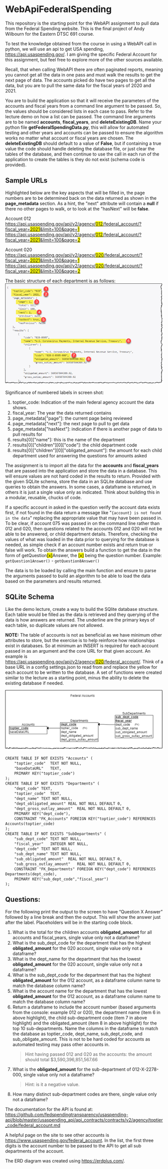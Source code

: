 # WebApiFederalSpending
This repository is the starting point for the WebAPI assignment to pull data from the Federal Spending website. This is the final project of Andy Wilbourn for the Eastern DTSC 691 course.

To test the knowledge obtained from the course in using a WebAPI call in python, we will use an api to get USA spending, https://api.usaspending.gov/. I am giving the specific Federal Account for this assignment, but feel free to explore more of the other sources available.

Recall, that when calling WebAPI there are often paginated reports, meaning you cannot get all the data in one pass and must walk the results to get the next page of data. The accounts picked do have two pages to get all the data, but you are to pull the same data for the fiscal years of 2020 and 2021.

You are to build the application so that it will receive the parameters of the accounts and fiscal years from a command line argument to be passed. So, the values should be considered lists in each case to pass. Refer to the lecture demo on how a list can be passed. The command line arguments are to be named **accounts**, **fiscal_years**, and **deleteExistingDB**. Name your python file **getFederalSpendingData.py**, this will allow for automated testing and other years and accounts can be passed to ensure the algorithm works no matter what account or fiscal years are chosen. The **deleteExistingDB** should default to a value of **False**, but if containing a true value the code should handle deleting the database file, or just clear the tables of the database, and then continue to use the call in each run of the application to create the tables is they do not exist (schema code is provided).

## Sample URLs
Highlighted below are the key aspects that will be filled in, the page numbers are to be determined back on the data returned as shown in the **page_metadata** section. As a hint, the "next" attribute will contain a **null** if there no other pages to walk, or to look at the "hasNext" will be **false**.

Account 012<br/>
[https://api.usaspending.gov/api/v2/agency/<span style="background:yellow">012</span>/federal_account/?fiscal_year=<span style="background:yellow">2021</span>&limit=100&page=<span style="background:yellow">1</span>](https://api.usaspending.gov/api/v2/agency/012/federal_account/?fiscal_year=2021&limit=100&page=1)
[https://api.usaspending.gov/api/v2/agency/<span style="background:yellow">012</span>/federal_account/?fiscal_year=<span style="background:yellow">2021</span>&limit=100&page=<span style="background:yellow">2</span>](https://api.usaspending.gov/api/v2/agency/012/federal_account/?fiscal_year=2021&limit=100&page=2)

Account 020 <br/>
[https://api.usaspending.gov/api/v2/agency/<span style="background:yellow">020</span>/federal_account/?fiscal_year=<span style="background:yellow">2021</span>&limit=100&page=<span style="background:yellow">1</span>](https://api.usaspending.gov/api/v2/agency/020/federal_account/?fiscal_year=2021&limit=100&page=1)
[https://api.usaspending.gov/api/v2/agency/<span style="background:yellow">020</span>/federal_account/?fiscal_year=<span style="background:yellow">2021</span>&limit=100&page=<span style="background:yellow">2</span>](https://api.usaspending.gov/api/v2/agency/012/federal_account/?fiscal_year=2021&limit=100&page=2)

The basic structure of each department is as follows:
![Example JSON](/images/SampleJson.png "Sample JSON")

Significance of numbered labels in screen shot:
1.	toptier_code: Indication of the main federal agency account the data shows.
2.	fiscal_year: The year the data returned contains
3.	page_metadata["page"]: the current page being reviewed
4.	page_metadata["next"]: the next page to pull to get data
5.	page_metadata["hasNext"]: indication if there is another page of data to pull results for
6.	results[0]["name"]: this is the name of the department
7.	results[0]["children"][0]["code"]: the child department code
8.	results[0]["children"][0]["obligated_amount"]: the amount for each child department used for answering the questions for amounts asked

The assignment is to import all the data for the **accounts** and **fiscal_years** that are passed into the application and store the data in a database. This will ensure values are not hard coded in the results to return. Provided with the given SQLite schema, store the data in an SQLite database and use queries to obtain the answers. In some cases, a dataframe is returned, in others it is just a single value only as indicated. Think about building this in a modular, reusable, chucks of code. 

If a specific account in asked in the question verify the account data exists first, if not found in the data return a message like "`{account} is not found in the data`" replacing the appropriate value that may have been passed in. To be clear, if account 075 was passed in on the command line rather than 012 and 020, then questions related to the accounts 012 and 020 will not be able to be answered, or child department details. Therefore, checking the values of what was loaded in the data prior to querying for the database is needed, as simple check if an account number exists and return true or false will work.
To obtain the answers build a function to get the data in the form of getQuestion<span style="background:yellow;color:black;">[x]</span>Answer, the <span style="background:yellow;color:black;">[x]</span> being the question number. Example: `getQuestion1Answer()` - `getQuestion8Answer()`

The data is to be loaded by calling the main function and ensure to parse the arguments passed to build an algorithm to be able to load the data based on the parameters and results returned.

## SQLite Schema
Like the demo lecture, create a way to build the SQlite database structure. Each table would be filled as the data is retrieved and they querying of the data is how answers are returned. The underline are the primary keys of each table, so duplicate values are not allowed.

**NOTE:** The table of accounts is not as beneficial as we have minimum other attributes to store, but the exercise is to help reinforce how relationships exist in databases. So at minimum an INSERT is required for each account passed in as an argument and the core URL for that given account. An example is [https://api.usaspending.gov/api/v2/agency/<span style="background:yellow">020</span>/federal_account/](https://api.usaspending.gov/api/v2/agency/020/federal_account/). Think of a base URL in a config settings.json to read from and replace the yellow for each account to be written to the database. A set of functions were created similar to the lecture as a starting point, minus the ability to delete the existing database if needed.

![ERD](/images/ERD.png "Federal Spending ERD")

```
CREATE TABLE IF NOT EXISTS "Accounts" (
	"toptier_code"	TEXT NOT NULL,
	"baseDataURL" 	TEXT,
	PRIMARY KEY("toptier_code")
);
CREATE TABLE IF NOT EXISTS "Departments" (
	"dept_code"	TEXT,
	"toptier_code"	TEXT,
	"dept_name"	TEXT NOT NULL,
	"dept_obligated_amount"	REAL NOT NULL DEFAULT 0,
	"dept_gross_outlay_amount"	REAL NOT NULL DEFAULT 0,
	PRIMARY KEY("dept_code"),
	CONSTRAINT "FK_Accounts" FOREIGN KEY("toptier_code") REFERENCES Accounts(toptier_code)
);
CREATE TABLE IF NOT EXISTS "SubDepartments" (
	"sub_dept_code"	TEXT NOT NULL,
	"fiscal_year"	INTEGER NOT NULL,
	"dept_code"	TEXT NOT NULL,
	"sub_dept_name"	TEXT NOT NULL,
	"sub_obligated_amount"	REAL NOT NULL DEFAULT 0,
	"sub_gross_outlay_amount"	REAL NOT NULL DEFAULT 0,
	CONSTRAINT "FK_Departments" FOREIGN KEY("dept_code") REFERENCES Departments(dept_code),
	PRIMARY KEY("sub_dept_code","fiscal_year")
);

```

## Questions:
For the following print the output to the screen to have “Question X Answer” followed by a line break and then the output. This will show the answer just after the label. Placeholders will be in the starting code block.

1.	What is the total for the children accounts **obligated_amount** for all accounts and fiscal_years, single value only not a dataframe?
2.	What is the sub_dept_code for the department that has the highest **obligated_amount** for the 020 account, single value only not a dataframe?
3.	What is the dept_name for the department that has the lowest **obligated_amount** for the 020 account, single value only not a dataframe?
4.	What is the sub_dept_code for the department that has the highest **obligated_amount** for the 012 account, as a dataframe column name to match the database column name?
5.	What is the account name for the department that has the lowest **obligated_amount** for the 012 account, as a dataframe column name to match the database column name?
6.	Return a dataframe to include the account number (based arguments from the console: example 012 or 020), the department name (item 6 in above highlight), the child sub-department code (item 7 in above highlight) and the obligated_amount (item 8 in above highlight) for the top 10 sub-departments. Name the columns in the dataframe to match the database as toptier_code, dept_name, sub_dept_code, and sub_obligate_amount. This is not to be hard coded for accounts as automated testing may pass other accounts in.
    > Hint having passed 012 and 020 as the accounts: the amount should total $3,590,396,851,567.66
7.	What is the **obligated_amount** for the sub-department of 012-X-2278-000, single value only not a dataframe?
    > Hint: is it a negative value.
8.	How many distinct sub-department codes are there, single value only not a dataframe?

The documentation for the API is found at:
https://github.com/fedspendingtransparency/usaspending-api/blob/master/usaspending_api/api_contracts/contracts/v2/agency/toptier_code/federal_account.md

A helpful page on the site to see other accounts is https://www.usaspending.gov/federal_account. In the list, the first three digits is the account number to be passed to the API to get all sub departments of the account.

The ERD diagram was created using https://erdplus.com/. 
